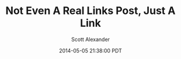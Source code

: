 ---
layout: podcast
title: "Not Even A Real Links Post, Just A Link"
author: Scott Alexander
description: https://slatestarcodex.com/2014/05/05/not-even-a-real-links-post-just-a-link/
date: 2014-05-05 21:38:00 PDT
length: 77787
duration: 19
guid: not-even-a-real-links-post-just-a-link
---